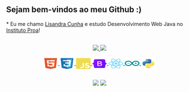 ## Sejam bem-vindos ao meu Github :)

<p> * Eu me chamo <a href="https://www.linkedin.com/in/lisandracunha/">Lisandra Cunha</a> e estudo Desenvolvimento Web Java no <a href="https://www.proa.org.br/">Instituto Proa</a>!</p>

<br>

<div align="center">
  <a href="https://github.com/lisandrasc">
  <img height="160em" src="https://github-readme-stats.vercel.app/api?username=lisandrasc&show_icons=true&theme=aura&include_all_commits=true&count_private=true"/>
  <img height="160em" src="https://github-readme-stats.vercel.app/api/top-langs/?username=lisandrasc&layout=compact&langs_count=7&theme=aura"/>
</div>

<div align="center"style="display: inline_block"><br>
  <img align="center" alt="Lis-HTML" height="30" width="40" src="https://raw.githubusercontent.com/devicons/devicon/master/icons/html5/html5-original.svg">
  <img align="center" alt="Lis-CSS" height="30" width="40" src="https://raw.githubusercontent.com/devicons/devicon/master/icons/css3/css3-original.svg">
  <img align="center" alt="Lis-Js" height="30" width="40" src="https://raw.githubusercontent.com/devicons/devicon/master/icons/javascript/javascript-plain.svg">
  <img align="center" alt="Lis-Boostrap" height="30" width="40" src="https://raw.githubusercontent.com/devicons/devicon/master/icons/bootstrap/bootstrap-original.svg">
  <img align="center" alt="Lis-React" height="30" width="40" src="https://raw.githubusercontent.com/devicons/devicon/master/icons/react/react-original.svg">
  <img align="center" alt="Lis-Arduino" height="30" width="40" src="https://raw.githubusercontent.com/devicons/devicon/master/icons/arduino/arduino-original.svg">
  <img align="center" alt="Lis-Python" height="30" width="40" src="https://raw.githubusercontent.com/devicons/devicon/master/icons/python/python-original.svg">
 

</div>
  
  ##
  
<div align="center">
  <a href = "liscunha03@gmail.com"><img src="https://img.shields.io/badge/Gmail-D14836?style=for-the-badge&logo=gmail&logoColor=white" target="_blank"></a>
  <a href="https://www.linkedin.com/in/lisandracunha/" target="_blank"><img src="https://img.shields.io/badge/-LinkedIn-%230077B5?style=for-the-badge&logo=linkedin&logoColor=white" target="_blank"></a> 
  
  <br>
    
</div>
